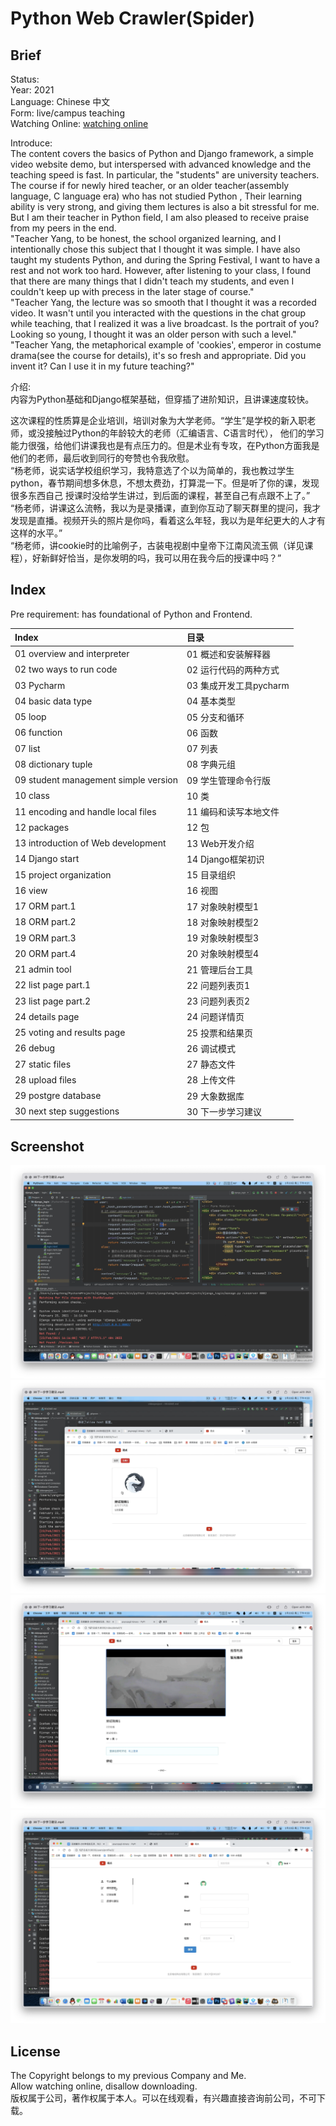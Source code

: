 Python Web Crawler(Spider)
===
## Brief
Status:  
Year: 2021  
Language: Chinese 中文  
Form: live/campus teaching  
Watching Online: [watching online](https://buckets.zyzypy.com/python_django/)  

Introduce:  
The content covers the basics of Python and Django framework, a simple video website demo, but interspersed with advanced knowledge and the teaching speed is fast.
In particular, the "students" are university teachers. The course if for newly hired teacher, or an older teacher(assembly language, C language era) who has not studied Python ,
Their learning ability is very strong, and giving them lectures is also a bit stressful for me. But I am their teacher in Python field, I am also pleased to receive praise from my peers in the end.  
"Teacher Yang, to be honest, the school organized learning, and I intentionally chose this subject that I thought it was simple. I have also taught my students Python, and during the Spring Festival, 
I want to have a rest and not work too hard. However, after listening to your class, I found that there are many things that I didn't teach my students, and even I couldn't keep up with precess in the later stage of course."  
"Teacher Yang, the lecture was so smooth that I thought it was a recorded video. It wasn't until you interacted with the questions in the chat group while teaching, that I realized it was a live broadcast.
Is the portrait of you? Looking so young, I thought it was an older person with such a level."  
"Teacher Yang, the metaphorical example of 'cookies', emperor in costume drama(see the course for details), it's so fresh and appropriate. Did you invent it? Can I use it in my future teaching?"  

介绍:  
内容为Python基础和Django框架基础，但穿插了进阶知识，且讲课速度较快。  

这次课程的性质算是企业培训，培训对象为大学老师。“学生”是学校的新入职老师，或没接触过Python的年龄较大的老师（汇编语言、C语言时代），
他们的学习能力很强，给他们讲课我也是有点压力的。但是术业有专攻，在Python方面我是他们的老师，最后收到同行的夸赞也令我欣慰。  
“杨老师，说实话学校组织学习，我特意选了个以为简单的，我也教过学生python，春节期间想多休息，不想太费劲，打算混一下。但是听了你的课，发现很多东西自己
授课时没给学生讲过，到后面的课程，甚至自己有点跟不上了。”  
“杨老师，讲课这么流畅，我以为是录播课，直到你互动了聊天群里的提问，我才发现是直播。视频开头的照片是你吗，看着这么年轻，我以为是年纪更大的人才有这样的水平。”  
“杨老师，讲cookie时的比喻例子，古装电视剧中皇帝下江南风流玉佩（详见课程），好新鲜好恰当，是你发明的吗，我可以用在我今后的授课中吗？”  


## Index
Pre requirement: has foundational of Python and Frontend.   


| Index                                | 目录               |
|:-------------------------------------|:-----------------|
| 01 overview and interpreter          | 01 概述和安装解释器      |
| 02 two ways to run code              | 02 运行代码的两种方式     |
| 03 Pycharm                           | 03 集成开发工具pycharm |
| 04 basic data type                   | 04 基本类型          |
| 05 loop                              | 05 分支和循环         |
| 06 function                          | 06 函数            |
| 07 list                              | 07 列表            |
| 08 dictionary tuple                  | 08 字典元组          |
| 09 student management simple version | 09 学生管理命令行版      |
| 10 class                             | 10 类             |
| 11 encoding and handle local files   | 11 编码和读写本地文件     |
| 12 packages                          | 12 包             |
| 13 introduction of Web development   | 13 Web开发介绍       |
| 14 Django start                      | 14 Django框架初识    |
| 15 project organization              | 15 目录组织          |
| 16 view                              | 16 视图            |
| 17 ORM part.1                        | 17 对象映射模型1       |
| 18 ORM part.2                        | 18 对象映射模型2       |
| 19 ORM part.3                        | 19 对象映射模型3       |
| 20 ORM part.4                        | 20 对象映射模型4       |
| 21 admin tool                        | 21 管理后台工具        |
| 22 list page part.1                  | 22 问题列表页1        |
| 23 list page part.2                  | 23 问题列表页2        |
| 24 details page                      | 24 问题详情页         |
| 25 voting and results page           | 25 投票和结果页        |
| 26 debug                             | 26 调试模式          |
| 27 static files                      | 27 静态文件          |
| 28 upload files                      | 28 上传文件          |
| 29 postgre database                  | 29 大象数据库         |
| 30 next step suggestions             | 30 下一步学习建议       |


## Screenshot
![1](./README_IMG/1.png)
![2](./README_IMG/2.png)
![3](./README_IMG/3.png)
![4](./README_IMG/4.png)


## License
The Copyright belongs to my previous Company and Me.  
Allow watching online, disallow downloading.  
版权属于公司，著作权属于本人。可以在线观看，有兴趣直接咨询前公司，不可下载。





